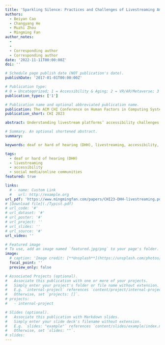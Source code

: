 ```yaml
---
title: 'Sparkling Silence: Practices and Challenges of Livestreaming Among Deaf or Hard of Hearing Streamers'
authors:
  - Beiyan Cao
  - Changyang He
  - Muzhi Zhou
  - Mingming Fan
author_notes:
  - 
  - 
  - Corresponding author
  - Corresponding author
date: '2022-11-11T00:00:00Z'
doi: ''

# Schedule page publish date (NOT publication's date).
publishDate: '2017-01-01T00:00:00Z'

# Publication type: 
# 0 = Uncategorized; 1 = Accessibility & Aging; 2 = VR/AR/Metaverse; 3 = Human-AI Collaboration; 4 = UX Methodology; 5 = Social Computing; 6 = Sensing;  7 = Thesis; 8 = Patent
publication_types: ['1']

# Publication name and optional abbreviated publication name.
publication: The ACM CHI Conference on Human Factors in Computing Systems 2023
publication_short: CHI 2023

abstract: Understanding livestream platforms’ accessibility challenges for minority groups, such as people with disabilities, is critical to in- creasing the diversity and inclusion of those platforms. While prior work investigated the experiences of streamers with vision or mo- tor loss, little is known about the experiences of deaf or hard of hearing (DHH) streamers who must work with livestreaming plat- forms that heavily depend on audio. We conducted semi-structured interviews with DHH streamers to learn why they livestream, how they navigate livestream platforms and related challenges. Our findings revealed their desire to break the stereotypes towards the DHH groups via livestream and the intense interplay between interaction methods, such as sign language, texts, lip language, background music, and viewer characteristics. Major accessibility challenges include the lack of real-time captioning, the small sign language reading window, and misinterpretation of sign language. We present design considerations for improving the accessibility of the livestream platforms.

# Summary. An optional shortened abstract.
summary:

keywords: deaf or hard of hearing (DHH), livestreaming, accessibility, social media/online communities

tags:
  - deaf or hard of hearing (DHH)
  - livestreaming
  - accessibility
  - social media/online communities
featured: true

links:
  # - name: Custom Link
  #   url: http://example.org
url_pdf: 'https://www.mingmingfan.com/papers/CHI23-DHH-livestreaming.pdf'
# [Download file](./Typist.pdf)
# url_code: '#'
# url_dataset: '#'
# url_poster: '#'
# url_project: ''
# url_slides: ''
# url_source: '#'
url_video: ''

# Featured image
# To use, add an image named `featured.jpg/png` to your page's folder.
image:
  # caption: 'Image credit: [**Unsplash**](https://unsplash.com/photos/pLCdAaMFLTE)'
  focal_point: ''
  preview_only: false

# Associated Projects (optional).
#   Associate this publication with one or more of your projects.
#   Simply enter your project's folder or file name without extension.
#   E.g. `internal-project` references `content/project/internal-project/index.md`.
#   Otherwise, set `projects: []`.
# projects:
#   - internal-project

# Slides (optional).
#   Associate this publication with Markdown slides.
#   Simply enter your slide deck's filename without extension.
#   E.g. `slides: "example"` references `content/slides/example/index.md`.
#   Otherwise, set `slides: ""`.
# slides:
---
```


<!-- {{< youtube f9lO9tin4tw >}} -->


